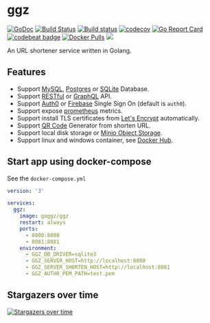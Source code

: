 # ggz

[![GoDoc](https://godoc.org/github.com/go-ggz/ggz?status.svg)](https://godoc.org/github.com/go-ggz/ggz)
[![Build Status](https://cloud.drone.io/api/badges/go-ggz/ggz/status.svg)](https://cloud.drone.io/go-ggz/ggz)
[![Build status](https://ci.appveyor.com/api/projects/status/prjvsklt3io5nuhn/branch/master?svg=true)](https://ci.appveyor.com/project/appleboy/ggz/branch/master)
[![codecov](https://codecov.io/gh/go-ggz/ggz/branch/master/graph/badge.svg)](https://codecov.io/gh/go-ggz/ggz)
[![Go Report Card](https://goreportcard.com/badge/github.com/go-ggz/ggz)](https://goreportcard.com/report/github.com/go-ggz/ggz)
[![codebeat badge](https://codebeat.co/badges/6fc8d61a-17c1-446d-a895-2dc6a8d1c16c)](https://codebeat.co/projects/github-com-go-ggz-ggz-master)
[![Docker Pulls](https://img.shields.io/docker/pulls/goggz/ggz-server.svg)](https://hub.docker.com/r/goggz/ggz-server/)
[![](https://images.microbadger.com/badges/image/goggz/ggz-server.svg)](https://microbadger.com/images/goggz/ggz-server "Get your own image badge on microbadger.com")

An URL shortener service written in Golang.

## Features

* Support [MySQL](https://www.mysql.com/), [Postgres](https://www.postgresql.org/) or [SQLite](https://www.sqlite.org/) Database.
* Support [RESTful](https://en.wikipedia.org/wiki/Representational_state_transfer) or [GraphQL](http://graphql.org/) API.
* Support [Auth0](https://auth0.com/) or [Firebase](https://firebase.google.com/) Single Sign On (default is `auth0`).
* Support expose [prometheus](https://prometheus.io/) metrics.
* Support install TLS certificates from [Let's Encrypt](https://letsencrypt.org/) automatically.
* Support [QR Code](https://en.wikipedia.org/wiki/QR_code) Generator from shorten URL.
* Support local disk storage or [Minio Object Storage](https://minio.io/).
* Support linux and windows container, see [Docker Hub](https://hub.docker.com/r/goggz/ggz/tags/).

## Start app using docker-compose

See the `docker-compose.yml`

```yml
version: '3'

services:
  ggz:
    image: goggz/ggz
    restart: always
    ports:
      - 8080:8080
      - 8081:8081
    environment:
      - GGZ_DB_DRIVER=sqlite3
      - GGZ_SERVER_HOST=http://localhost:8080
      - GGZ_SERVER_SHORTEN_HOST=http://localhost:8081
      - GGZ_AUTH0_PEM_PATH=test.pem
```

## Stargazers over time

[![Stargazers over time](https://starcharts.herokuapp.com/go-ggz/ggz.svg)](https://starcharts.herokuapp.com/go-ggz/ggz)

